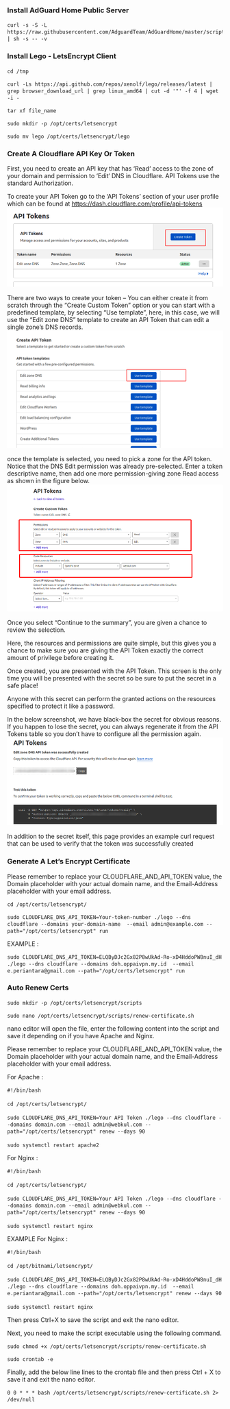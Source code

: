 ### Install AdGuard Home Public Server
```
curl -s -S -L https://raw.githubusercontent.com/AdguardTeam/AdGuardHome/master/scripts/install.sh | sh -s -- -v
```
### Install Lego - LetsEncrypt Client
```
cd /tmp
```
```
curl -Ls https://api.github.com/repos/xenolf/lego/releases/latest | grep browser_download_url | grep linux_amd64 | cut -d '"' -f 4 | wget -i -
```
```
tar xf file_name
```
```
sudo mkdir -p /opt/certs/letsencrypt
```
```
sudo mv lego /opt/certs/letsencrypt/lego
```
### Create A Cloudflare API Key Or Token
First, you need to create an API key that has ‘Read‘ access to the zone of your domain and permission to ‘Edit‘ DNS in Cloudflare. API Tokens use the standard Authorization.

To create your API Token go to the ‘API Tokens’ section of your user profile which can be found at https://dash.cloudflare.com/profile/api-tokens
![b](https://raw.githubusercontent.com/OPPAINONYMOUS/oppai-archive/main/Install_AdGuard_DoH/%231.png)

There are two ways to create your token – You can either create it from scratch through the “Create Custom Token” option or you can start with a predefined template, by selecting “Use template”, here, in this case, we will use the “Edit zone DNS” template to create an API Token that can edit a single zone’s DNS records.
![b](https://raw.githubusercontent.com/OPPAINONYMOUS/oppai-archive/main/Install_AdGuard_DoH/%232.png)

once the template is selected, you need to pick a zone for the API token.
Notice that the DNS Edit permission was already pre-selected. Enter a token descriptive name, then add one more permission-giving zone Read access as shown in the figure below.
![b](https://raw.githubusercontent.com/OPPAINONYMOUS/oppai-archive/main/Install_AdGuard_DoH/%233.png)

Once you select “Continue to the summary”, you are given a chance to review the selection.

Here, the resources and permissions are quite simple, but this gives you a chance to make sure you are giving the API Token exactly the correct amount of privilege before creating it.

Once created, you are presented with the API Token. This screen is the only time you will be presented with the secret so be sure to put the secret in a safe place!

Anyone with this secret can perform the granted actions on the resources specified to protect it like a password.

In the below screenshot, we have black-box the secret for obvious reasons. If you happen to lose the secret, you can always regenerate it from the API Tokens table so you don’t have to configure all the permission again.
![b](https://raw.githubusercontent.com/OPPAINONYMOUS/oppai-archive/main/Install_AdGuard_DoH/%234.png)

In addition to the secret itself, this page provides an example curl request that can be used to verify that the token was successfully created

### Generate A Let’s Encrypt Certificate
Please remember to replace your CLOUDFLARE_AND_API_TOKEN value, the Domain placeholder with your actual domain name, and the Email-Address placeholder with your email address.
```
cd /opt/certs/letsencrypt/
```
```
sudo CLOUDFLARE_DNS_API_TOKEN=Your-token-number ./lego --dns cloudflare --domains your-domain-name  --email admin@example.com --path="/opt/certs/letsencrypt" run
```
EXAMPLE :
```
sudo CLOUDFLARE_DNS_API_TOKEN=ELQByDJc2Gx82P8wUkAd-Ro-xD4HddoPW8nuI_dH ./lego --dns cloudflare --domains doh.oppaivpn.my.id  --email e.periantara@gmail.com --path="/opt/certs/letsencrypt" run
```
### Auto Renew Certs
```
sudo mkdir -p /opt/certs/letsencrypt/scripts
```
```
sudo nano /opt/certs/letsencrypt/scripts/renew-certificate.sh
```
nano editor will open the file, enter the following content into the script and save it depending on if you have Apache and Nginx.

Please remember to replace your CLOUDFLARE_AND_API_TOKEN value, the Domain placeholder with your actual domain name, and the Email-Address placeholder with your email address.

For Apache :
```
#!/bin/bash
 
cd /opt/certs/letsencrypt/
 
sudo CLOUDFLARE_DNS_API_TOKEN=Your API Token ./lego --dns cloudflare --domains domain.com --email admin@webkul.com --path="/opt/certs/letsencrypt" renew --days 90
 
sudo systemctl restart apache2
```

For Nginx :
```
#!/bin/bash
 
cd /opt/certs/letsencrypt/
 
sudo CLOUDFLARE_DNS_API_TOKEN=Your API Token ./lego --dns cloudflare --domains domain.com --email admin@webkul.com --path="/opt/certs/letsencrypt" renew --days 90
 
sudo systemctl restart nginx
```
EXAMPLE For Nginx :
```
#!/bin/bash

cd /opt/bitnami/letsencrypt/

sudo CLOUDFLARE_DNS_API_TOKEN=ELQByDJc2Gx82P8wUkAd-Ro-xD4HddoPW8nuI_dH ./lego --dns cloudflare --domains doh.oppaivpn.my.id  --email e.periantara@gmail.com --path="/opt/certs/letsencrypt" renew --days 90

sudo systemctl restart nginx
```
Then press Ctrl+X to save the script and exit the nano editor.

Next, you need to make the script executable using the following command.
```
sudo chmod +x /opt/certs/letsencrypt/scripts/renew-certificate.sh
```
```
sudo crontab -e
```
Finally, add the below line lines to the crontab file and then press Ctrl + X to save it and exit the nano editor.
```
0 0 * * * bash /opt/certs/letsencrypt/scripts/renew-certificate.sh 2> /dev/null
```

